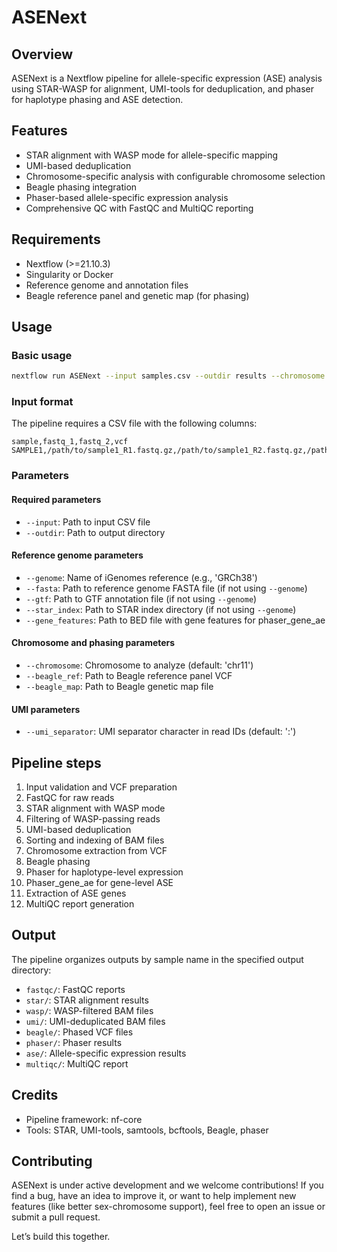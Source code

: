 # ASENext

## Overview
ASENext is a Nextflow pipeline for allele-specific expression (ASE) analysis using STAR-WASP for alignment, UMI-tools for deduplication, and phaser for haplotype phasing and ASE detection.

## Features
- STAR alignment with WASP mode for allele-specific mapping
- UMI-based deduplication
- Chromosome-specific analysis with configurable chromosome selection
- Beagle phasing integration
- Phaser-based allele-specific expression analysis
- Comprehensive QC with FastQC and MultiQC reporting

## Requirements
- Nextflow (>=21.10.3)
- Singularity or Docker
- Reference genome and annotation files
- Beagle reference panel and genetic map (for phasing)

## Usage

### Basic usage
```bash
nextflow run ASENext --input samples.csv --outdir results --chromosome chr11
```

### Input format
The pipeline requires a CSV file with the following columns:
```csv
sample,fastq_1,fastq_2,vcf
SAMPLE1,/path/to/sample1_R1.fastq.gz,/path/to/sample1_R2.fastq.gz,/path/to/sample1.vcf.gz
```

### Parameters

#### Required parameters
- `--input`: Path to input CSV file
- `--outdir`: Path to output directory

#### Reference genome parameters
- `--genome`: Name of iGenomes reference (e.g., 'GRCh38')
- `--fasta`: Path to reference genome FASTA file (if not using `--genome`)
- `--gtf`: Path to GTF annotation file (if not using `--genome`)
- `--star_index`: Path to STAR index directory (if not using `--genome`)
- `--gene_features`: Path to BED file with gene features for phaser_gene_ae

#### Chromosome and phasing parameters
- `--chromosome`: Chromosome to analyze (default: 'chr11')
- `--beagle_ref`: Path to Beagle reference panel VCF
- `--beagle_map`: Path to Beagle genetic map file

#### UMI parameters
- `--umi_separator`: UMI separator character in read IDs (default: ':')

## Pipeline steps
1. Input validation and VCF preparation
2. FastQC for raw reads
3. STAR alignment with WASP mode
4. Filtering of WASP-passing reads
5. UMI-based deduplication
6. Sorting and indexing of BAM files
7. Chromosome extraction from VCF
8. Beagle phasing
9. Phaser for haplotype-level expression
10. Phaser_gene_ae for gene-level ASE
11. Extraction of ASE genes
12. MultiQC report generation

## Output
The pipeline organizes outputs by sample name in the specified output directory:
- `fastqc/`: FastQC reports
- `star/`: STAR alignment results
- `wasp/`: WASP-filtered BAM files
- `umi/`: UMI-deduplicated BAM files
- `beagle/`: Phased VCF files
- `phaser/`: Phaser results
- `ase/`: Allele-specific expression results
- `multiqc/`: MultiQC report

## Credits
- Pipeline framework: nf-core
- Tools: STAR, UMI-tools, samtools, bcftools, Beagle, phaser

## Contributing

ASENext is under active development and we welcome contributions!
If you find a bug, have an idea to improve it, or want to help implement new features (like better sex-chromosome support), feel free to open an issue or submit a pull request.

Let’s build this together.

